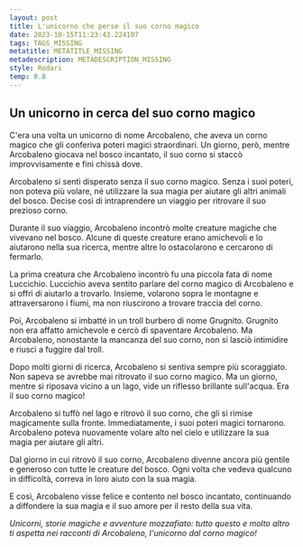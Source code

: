 ```yaml
---
layout: post
title: L'unicorno che perse il suo corno magico
date: 2023-10-15T11:23:43.224107
tags: TAGS_MISSING
metatitle: METATITLE_MISSING
metadescription: METADESCRIPTION_MISSING
style: Rodari
temp: 0.8
---
```

## Un unicorno in cerca del suo corno magico

C'era una volta un unicorno di nome Arcobaleno, che aveva un corno magico che gli conferiva poteri magici straordinari. Un giorno, però, mentre Arcobaleno giocava nel bosco incantato, il suo corno si staccò improvvisamente e finì chissà dove.

Arcobaleno si sentì disperato senza il suo corno magico. Senza i suoi poteri, non poteva più volare, né utilizzare la sua magia per aiutare gli altri animali del bosco. Decise così di intraprendere un viaggio per ritrovare il suo prezioso corno.

Durante il suo viaggio, Arcobaleno incontrò molte creature magiche che vivevano nel bosco. Alcune di queste creature erano amichevoli e lo aiutarono nella sua ricerca, mentre altre lo ostacolarono e cercarono di fermarlo.

La prima creatura che Arcobaleno incontrò fu una piccola fata di nome Luccichio. Luccichio aveva sentito parlare del corno magico di Arcobaleno e si offrì di aiutarlo a trovarlo. Insieme, volarono sopra le montagne e attraversarono i fiumi, ma non riuscirono a trovare traccia del corno.

Poi, Arcobaleno si imbatté in un troll burbero di nome Grugnito. Grugnito non era affatto amichevole e cercò di spaventare Arcobaleno. Ma Arcobaleno, nonostante la mancanza del suo corno, non si lasciò intimidire e riuscì a fuggire dal troll.

Dopo molti giorni di ricerca, Arcobaleno si sentiva sempre più scoraggiato. Non sapeva se avrebbe mai ritrovato il suo corno magico. Ma un giorno, mentre si riposava vicino a un lago, vide un riflesso brillante sull'acqua. Era il suo corno magico!

Arcobaleno si tuffò nel lago e ritrovò il suo corno, che gli si rimise magicamente sulla fronte. Immediatamente, i suoi poteri magici tornarono. Arcobaleno poteva nuovamente volare alto nel cielo e utilizzare la sua magia per aiutare gli altri.

Dal giorno in cui ritrovò il suo corno, Arcobaleno divenne ancora più gentile e generoso con tutte le creature del bosco. Ogni volta che vedeva qualcuno in difficoltà, correva in loro aiuto con la sua magia.

E così, Arcobaleno visse felice e contento nel bosco incantato, continuando a diffondere la sua magia e il suo amore per il resto della sua vita.

_Unicorni, storie magiche e avventure mozzafiato: tutto questo e molto altro ti aspetta nei racconti di Arcobaleno, l'unicorno dal corno magico!_

        